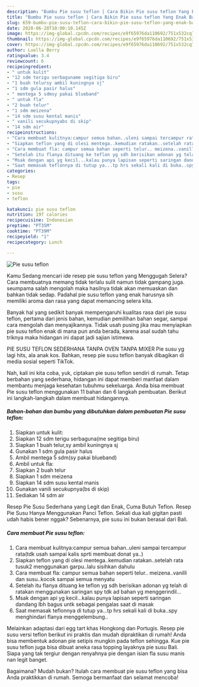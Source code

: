 ```yaml
---
description: "Bumbu Pie susu teflon | Cara Bikin Pie susu teflon Yang Enak Banget"
title: "Bumbu Pie susu teflon | Cara Bikin Pie susu teflon Yang Enak Banget"
slug: 659-bumbu-pie-susu-teflon-cara-bikin-pie-susu-teflon-yang-enak-banget
date: 2020-06-28T10:00:10.145Z
image: https://img-global.cpcdn.com/recipes/e9f65976da110692/751x532cq70/pie-susu-teflon-foto-resep-utama.jpg
thumbnail: https://img-global.cpcdn.com/recipes/e9f65976da110692/751x532cq70/pie-susu-teflon-foto-resep-utama.jpg
cover: https://img-global.cpcdn.com/recipes/e9f65976da110692/751x532cq70/pie-susu-teflon-foto-resep-utama.jpg
author: Luella Berry
ratingvalue: 3.4
reviewcount: 6
recipeingredient:
- " untuk kulit"
- "12 sdm terigu serbaguname segitiga biru"
- "1 buah telursy ambil kuningnya sj"
- "1 sdm gula pasir halus"
- " mentega 5 sdmsy pakai blueband"
- " untuk fla"
- "2 buah telur"
- "1 sdm meizena"
- "14 sdm susu kental manis"
- " vanili secukupnyabs di skip"
- "14 sdm air"
recipeinstructions:
- "Cara membuat kulitnya:campur semua bahan..uleni sampai tercampur rata(tdk usah sampai kalis sprti membuat donat ya..)"
- "Siapkan teflon yang di olesi mentega..kemudian ratakan..setelah rata tusuk2 menggunakan garpu..lalu sisihkan dahulu"
- "Cara membuat fla: campur semua bahan seperti telur.. meizena..vanilli dan susu..kocok sampai semua menyatu"
- "Setelah itu flanya dituang ke teflon yg sdh berisikan adonan yg telah di ratakan menggunakan saringan spy tdk ad bahan yg menggerindil..."
- "Msak dengan api yg kecil...kalau punya lapisan seperti saringan dandang lbh bagus untk sebagai pengalas saat di masak"
- "Saat memasak teflonnya di tutup ya...tp hrs sekali kali di buka..spy menghindari flanya menggelembung.."
categories:
- Resep
tags:
- pie
- susu
- teflon

katakunci: pie susu teflon 
nutrition: 197 calories
recipecuisine: Indonesian
preptime: "PT35M"
cooktime: "PT39M"
recipeyield: "1"
recipecategory: Lunch

---
```



![Pie susu teflon](https://img-global.cpcdn.com/recipes/e9f65976da110692/751x532cq70/pie-susu-teflon-foto-resep-utama.jpg)

Kamu Sedang mencari ide resep pie susu teflon yang Menggugah Selera? Cara membuatnya memang tidak terlalu sulit namun tidak gampang juga. seumpama salah mengolah maka hasilnya tidak akan memuaskan dan bahkan tidak sedap. Padahal pie susu teflon yang enak harusnya sih memiliki aroma dan rasa yang dapat memancing selera kita.

Banyak hal yang sedikit banyak mempengaruhi kualitas rasa dari pie susu teflon, pertama dari jenis bahan, kemudian pemilihan bahan segar, sampai cara mengolah dan menyajikannya. Tidak usah pusing jika mau menyiapkan pie susu teflon enak di mana pun anda berada, karena asal sudah tahu triknya maka hidangan ini dapat jadi sajian istimewa.

PIE SUSU TEFLON SEDERHANA TANPA OVEN TANPA MIXER Pie susu yg lagi hits, ala anak kos. Bahkan, resep pie susu teflon banyak dibagikan di media sosial seperti TikTok.


Nah, kali ini kita coba, yuk, ciptakan pie susu teflon sendiri di rumah. Tetap berbahan yang sederhana, hidangan ini dapat memberi manfaat dalam membantu menjaga kesehatan tubuhmu sekeluarga. Anda bisa membuat Pie susu teflon menggunakan 11 bahan dan 6 langkah pembuatan. Berikut ini langkah-langkah dalam membuat hidangannya.

<!--inarticleads1-->

##### Bahan-bahan dan bumbu yang dibutuhkan dalam pembuatan Pie susu teflon:

1. Siapkan  untuk kulit:
1. Siapkan 12 sdm terigu serbaguna(me segitiga biru)
1. Siapkan 1 buah telur,sy ambil kuningnya sj
1. Gunakan 1 sdm gula pasir halus
1. Ambil  mentega 5 sdm(sy pakai blueband)
1. Ambil  untuk fla:
1. Siapkan 2 buah telur
1. Siapkan 1 sdm meizena
1. Siapkan 14 sdm susu kental manis
1. Gunakan  vanili secukupnya(bs di skip)
1. Sediakan 14 sdm air


Resep Pie Susu Sederhana yang Legit dan Enak, Cuma Butuh Teflon. Resep Pie Susu Hanya Menggunakan Panci Teflon. Sekali dua kali gigitan pasti udah habis bener nggak? Sebenarnya, pie susu ini bukan berasal dari Bali. 

<!--inarticleads2-->

##### Cara membuat Pie susu teflon:

1. Cara membuat kulitnya:campur semua bahan..uleni sampai tercampur rata(tdk usah sampai kalis sprti membuat donat ya..)
1. Siapkan teflon yang di olesi mentega..kemudian ratakan..setelah rata tusuk2 menggunakan garpu..lalu sisihkan dahulu
1. Cara membuat fla: campur semua bahan seperti telur.. meizena..vanilli dan susu..kocok sampai semua menyatu
1. Setelah itu flanya dituang ke teflon yg sdh berisikan adonan yg telah di ratakan menggunakan saringan spy tdk ad bahan yg menggerindil...
1. Msak dengan api yg kecil...kalau punya lapisan seperti saringan dandang lbh bagus untk sebagai pengalas saat di masak
1. Saat memasak teflonnya di tutup ya...tp hrs sekali kali di buka..spy menghindari flanya menggelembung..


Melainkan adaptasi dari egg tart khas Hongkong dan Portugis. Resep pie susu versi teflon berikut ini praktis dan mudah dipraktikan di rumah! Anda bisa membentuk adonan pie setipis mungkin pada teflon sehingga. Kue pie susu teflon juga bisa dibuat aneka rasa topping layaknya pie susu Bali. Siapa yang tak tergiur dengan renyahnya pie dengan isian fla susu manis nan legit banget. 

Bagaimana? Mudah bukan? Itulah cara membuat pie susu teflon yang bisa Anda praktikkan di rumah. Semoga bermanfaat dan selamat mencoba!
